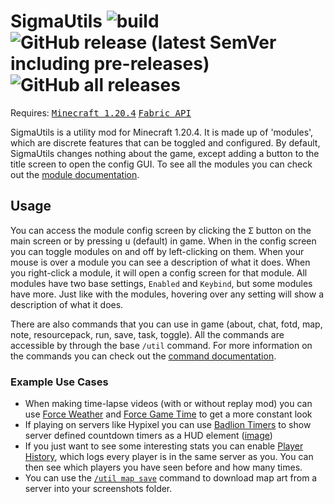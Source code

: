 # SigmaUtils ![build](https://github.com/Basicprogrammer10/SigmaUtils/actions/workflows/build.yml/badge.svg) ![GitHub release (latest SemVer including pre-releases)](https://img.shields.io/github/v/release/Basicprogrammer10/SigmaUtils?include_prereleases) ![GitHub all releases](https://img.shields.io/github/downloads/Basicprogrammer10/SigmaUtils/total)

Requires: <kbd>[Minecraft 1.20.4](https://minecraft.wiki/w/Java_Edition_1.20.4)</kbd> <kbd>[Fabric API](https://modrinth.com/mod/fabric-api/version/0.92.0+1.20.4)</kbd>

SigmaUtils is a utility mod for Minecraft 1.20.4.
It is made up of 'modules', which are discrete features that can be toggled and configured.
By default, SigmaUtils changes nothing about the game, except adding a button to the title screen to open the config
GUI.
To see all the modules you can check out
the [module documentation](https://github.com/Basicprogrammer10/SigmaUtils/wiki/Modules).

## Usage

You can access the module config screen by clicking the <kbd>Σ</kbd> button on the main screen or by pressing <kbd>u</kbd> (default) in game.
When in the config screen you can toggle modules on and off by left-clicking on them.
When your mouse is over a module you can see a description of what it does.
When you right-click a module, it will open a config screen for that module.
All modules have two base settings, `Enabled` and `Keybind`, but some modules have more.
Just like with the modules, hovering over any setting will show a description of what it does.

There are also commands that you can use in game (about, chat, fotd, map, note, resourcepack, run, save, task, toggle).
All the commands are accessible by through the base `/util` command.
For more information on the commands you can check out the [command documentation](https://github.com/Basicprogrammer10/SigmaUtils/wiki/Commands).

### Example Use Cases

- When making time-lapse videos (with or without replay mod) you can use [Force Weather](https://github.com/Basicprogrammer10/SigmaUtils/wiki/Misc#forceweather) and [Force Game Time](https://github.com/Basicprogrammer10/SigmaUtils/wiki/Misc#forcegametime) to get a more constant look
- If playing on servers like Hypixel you can use [Badlion Timers](https://github.com/Basicprogrammer10/SigmaUtils/wiki/Server#badliontimers) to show server defined countdown timers as a HUD element ([image](https://user-images.githubusercontent.com/50306817/215306367-3b2b640c-898e-401b-8ee2-c97e7879e4c8.png))
- If you just want to see some interesting stats you can enable [Player History](https://github.com/Basicprogrammer10/SigmaUtils/wiki/Server#playerhistory), which logs every player is in the same server as you. You can then see which players you have seen before and how many times.
- You can use the [`/util map save`](https://github.com/Basicprogrammer10/SigmaUtils/wiki/Commands#map) command to download map art from a server into your screenshots folder.
